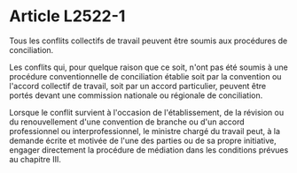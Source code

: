 # Article L2522-1

Tous les conflits collectifs de travail peuvent être soumis aux procédures de conciliation.

Les conflits qui, pour quelque raison que ce soit, n'ont pas été soumis à une procédure conventionnelle de conciliation établie soit par la convention ou l'accord collectif de travail, soit par un accord particulier, peuvent être portés devant une commission nationale ou régionale de conciliation.

Lorsque le conflit survient à l'occasion de l'établissement, de la révision ou du renouvellement d'une convention de branche ou d'un accord professionnel ou interprofessionnel, le ministre chargé du travail peut, à la demande écrite et motivée de l'une des parties ou de sa propre initiative, engager directement la procédure de médiation dans les conditions prévues au chapitre III.